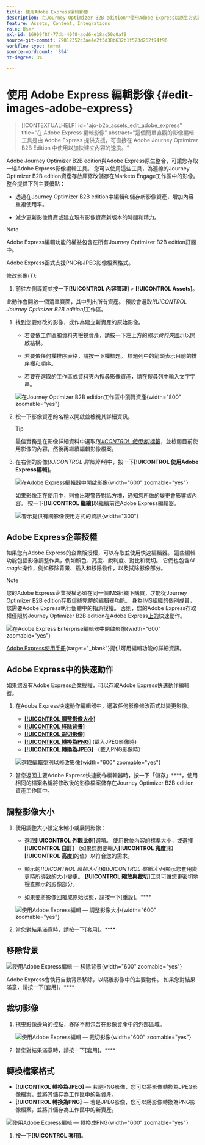 ```yaml
---
title: 使用Adobe Express編輯影像
description: 在Journey Optimizer B2B edition中使用Adobe Express以原生方式編輯影像 — 調整大小、裁切、移除背景、轉換格式及儲存至您的工作區。
feature: Assets, Content, Integrations
role: User
exl-id: 16909f8f-77db-40f8-acd6-e18ac50c0af9
source-git-commit: 79012352c3ae4e2f3d38b632b1f523d262f74f96
workflow-type: tm+mt
source-wordcount: '894'
ht-degree: 3%

---
```


# 使用 Adobe Express 編輯影像 {#edit-images-adobe-express}

>[!CONTEXTUALHELP]
>id="ajo-b2b_assets_edit_adobe_express"
>title="在 Adobe Express 編輯影像"
>abstract="這個簡單直觀的影像編輯工具是由 Adobe Express 提供支援，可直接在 Adobe Journey Optimizer B2B Edition 中使用以加快建立內容的速度。"

Adobe Journey Optimizer B2B edition與Adobe Express原生整合，可讓您存取一組Adobe Express影像編輯工具。 您可以使用這些工具，為連線的Journey Optimizer B2B edition資產存放庫修改儲存在Marketo Engage工作區中的影像。 整合提供下列主要優點：

* 透過在Journey Optimizer B2B edition中編輯和儲存新影像資產，增加內容重複使用率。

* 減少更新影像資產或建立現有影像資產新版本的時間和精力。

>[!NOTE]
>
>Adobe Express編輯功能的權益包含在所有Journey Optimizer B2B edition訂閱中。

Adobe Express函式支援PNG和JPEG影像檔案格式。

修改影像(_T):_

1. 前往左側導覽並按一下&#x200B;**[!UICONTROL 內容管理]** > **[!UICONTROL Assets]**。

此動作會開啟一個清單頁面，其中列出所有資產。 預設會選取&#x200B;_[!UICONTROL Journey Optimizer B2B edition]_&#x200B;工作區。

1. 找到您要修改的影像，或作為建立新資產的原始影像。

   * 若要依工作區和資料夾檢視資產，請按一下左上方的&#x200B;_顯示資料夾_&#x200B;圖示以開啟結構。

   * 若要依任何欄排序表格，請按一下欄標題。 標題列中的箭頭表示目前的排序欄和順序。

   * 若要在選取的工作區或資料夾內搜尋影像資產，請在搜尋列中輸入文字字串。

   ![在Journey Optimizer B2B edition工作區中瀏覽資產](./assets/assets-native-workspace-filtered.png){width="800" zoomable="yes"}

1. 按一下影像資產的名稱以開啟並檢視其詳細資訊。

   >[!TIP]
   >
   >最佳實務是在影像詳細資料中選取[_[!UICONTROL 使用者]_&#x200B;標籤](./marketo-engage-design-studio.md#view-asset-used-by-references)，並檢閱目前使用影像的內容，然後再繼續編輯影像檔案。

1. 在右側的影像&#x200B;_[!UICONTROL 詳細資料]_&#x200B;中，按一下&#x200B;**[!UICONTROL 使用Adobe Express編輯]**。

   ![在Adobe Express編輯器中開啟影像](./assets/assets-edit-adobe-express.png){width="600" zoomable="yes"}

   如果影像正在使用中，則會出現警告對話方塊，通知您所做的變更會影響該內容。 按一下&#x200B;**[!UICONTROL 繼續]**&#x200B;以繼續前往Adobe Express編輯器。

   ![警示提供有關影像使用方式的資訊](./assets/assets-edit-adobe-express-usage-alert.png){width="300"}

## Adobe Express企業授權

如果您有Adobe Express的企業版授權，可以存取並使用快速編輯器。 這些編輯功能包括影像調整作業，例如顏色、亮度、銳利度、對比和裁切。 它們也包含&#x200B;_AI magic_&#x200B;操作，例如移除背景、插入和移除物件，以及拭除影像部分。

>[!NOTE]
>
>您的Adobe Express企業授權必須在同一個IMS組織下購買，才能從Journey Optimizer B2B edition存取這些完整的編輯器功能。 身為IMS組織的個別成員，您需要Adobe Express執行個體中的指派授權。 否則，您的Adobe Express存取權僅限於Journey Optimizer B2B edition在Adobe Express[上的](#quick-actions-in-adobe-express)快速動作。

![在Adobe Express Enterprise編輯器中開啟影像](./assets/assets-edit-adobe-express-enterprise-editor.png){width="600" zoomable="yes"}

[Adobe Express使用手冊](https://helpx.adobe.com/express/web.html){target="_blank"}提供可用編輯功能的詳細資訊。

## Adobe Express中的快速動作

如果您沒有Adobe Express企業授權，可以存取Adobe Express快速動作編輯器。

1. 在Adobe Express快速動作編輯器中，選取任何影像修改函式以變更影像。

   * [**[!UICONTROL 調整影像大小]**](#resize-image)
   * [**[!UICONTROL 移除背景]**](#remove-background)
   * [**[!UICONTROL 裁切影像]**](#crop-image)
   * [**[!UICONTROL 轉換為PNG]**](#convert-file-format) (載入JPEG影像時)
   * [**[!UICONTROL 轉換為JPEG]**](#convert-file-format) （載入PNG影像時）

   ![選取編輯型別以修改影像](./assets/assets-edit-adobe-express-left-menu.png){width="600" zoomable="yes"}

1. 當您返回主要Adobe Express快速動作編輯器時，按一下「儲存」****，使用相同的檔案名稱將修改後的影像檔案儲存在Journey Optimizer B2B edition資產工作區中。

## 調整影像大小

1. 使用調整大小設定來縮小或展開影像：

   * 選取&#x200B;**[!UICONTROL 外觀比例]**&#x200B;選項。 使用數位內容的標準大小，或選擇&#x200B;**[!UICONTROL 自訂]** （如果您想要輸入&#x200B;**[!UICONTROL 寬度]**&#x200B;和&#x200B;**[!UICONTROL 高度]**&#x200B;的值）以符合您的需求。

   * 顯示的&#x200B;_[!UICONTROL 原始大小]_&#x200B;和&#x200B;_[!UICONTROL 壓縮大小]_&#x200B;顯示您套用變更時所導致的大小變更。 **[!UICONTROL 縮放與裁切]**&#x200B;工具可讓您更密切地檢查顯示的影像部分。

   * 如果要將影像回覆成原始狀態，請按一下[重設]。****

   ![使用Adobe Express編輯 — 調整影像大小](./assets/assets-edit-adobe-express-resize-image.png){width="600" zoomable="yes"}

1. 當您對結果滿意時，請按一下[套用]。****

## 移除背景

![使用Adobe Express編輯 — 移除背景](./assets/assets-edit-adobe-express-remove-background.png){width="600" zoomable="yes"}

Adobe Express會執行自動背景移除，以隔離影像中的主要物件。 如果您對結果滿意，請按一下[套用]。****

## 裁切影像

1. 拖曳影像邊角的控點，移除不想包含在影像資產中的外部區域。

   ![使用Adobe Express編輯 — 裁切影像](./assets/assets-edit-adobe-express-crop-image.png){width="600" zoomable="yes"}

1. 當您對結果滿意時，請按一下[套用]。****

## 轉換檔案格式

* **[!UICONTROL 轉換為JPEG]** — 若是PNG影像，您可以將影像轉換為JPEG影像檔案，並將其儲存為工作區中的新資產。
* **[!UICONTROL 轉換為PNG]** — 若是JPEG影像，您可以將影像轉換為PNG影像檔案，並將其儲存為工作區中的新資產。

![使用Adobe Express編輯 — 轉換成PNG](./assets/assets-edit-adobe-express-convert-to-png.png){width="600" zoomable="yes"}

1. 按一下&#x200B;**[!UICONTROL 套用]**。
